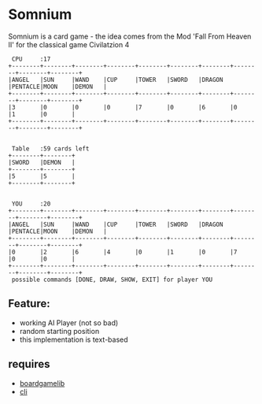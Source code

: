 # Somnium
Somnium is a card game - the idea comes from the Mod 'Fall From Heaven II' for the classical game Civilatzion 4

```
 CPU     :17
+--------+--------+--------+--------+--------+--------+--------+--------+--------+--------+
|ANGEL   |SUN     |WAND    |CUP     |TOWER   |SWORD   |DRAGON  |PENTACLE|MOON    |DEMON   |
+--------+--------+--------+--------+--------+--------+--------+--------+--------+--------+
|3       |0       |0       |0       |7       |0       |6       |0       |1       |0       |
+--------+--------+--------+--------+--------+--------+--------+--------+--------+--------+


 Table   :59 cards left
+--------+--------+
|SWORD   |DEMON   |
+--------+--------+
|5       |5       |
+--------+--------+


 YOU     :20
+--------+--------+--------+--------+--------+--------+--------+--------+--------+--------+
|ANGEL   |SUN     |WAND    |CUP     |TOWER   |SWORD   |DRAGON  |PENTACLE|MOON    |DEMON   |
+--------+--------+--------+--------+--------+--------+--------+--------+--------+--------+
|0       |2       |6       |4       |0       |1       |0       |7       |0       |0       |
+--------+--------+--------+--------+--------+--------+--------+--------+--------+--------+
 possible commands [DONE, DRAW, SHOW, EXIT] for player YOU
```

## Feature:
 * working AI Player (not so bad)
 * random starting position
 * this implementation is text-based

## requires 
 * [boardgamelib](https://github.com/martinFrank/boardgamelib)
 * [cli](https://github.com/martinFrank/commandLineInterface)
